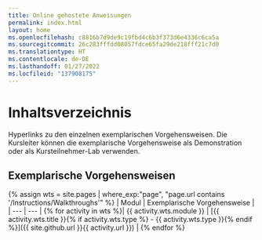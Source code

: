 ```yaml
---
title: Online gehostete Anweisungen
permalink: index.html
layout: home
ms.openlocfilehash: c8816b7d9de9c19fbd4c6b3f373d6e4336c6ca5a
ms.sourcegitcommit: 26c283fffdd08057fdce65fa29de218fff21c7d0
ms.translationtype: HT
ms.contentlocale: de-DE
ms.lasthandoff: 01/27/2022
ms.locfileid: "137908175"
---
```

# <a name="content-directory"></a>Inhaltsverzeichnis

Hyperlinks zu den einzelnen exemplarischen Vorgehensweisen. Die Kursleiter können die exemplarische Vorgehensweise als Demonstration oder als Kursteilnehmer-Lab verwenden. 

## <a name="walkthroughs"></a>Exemplarische Vorgehensweisen

{% assign wts = site.pages | where_exp:"page", "page.url contains '/Instructions/Walkthroughs'" %}
| Modul | Exemplarische Vorgehensweise |
| --- | --- | 
{% for activity in wts %}| {{ activity.wts.module }} | [{{ activity.wts.title }}{% if activity.wts.type %} - {{ activity.wts.type }}{% endif %}]({{ site.github.url }}{{ activity.url }}) |
{% endfor %}

